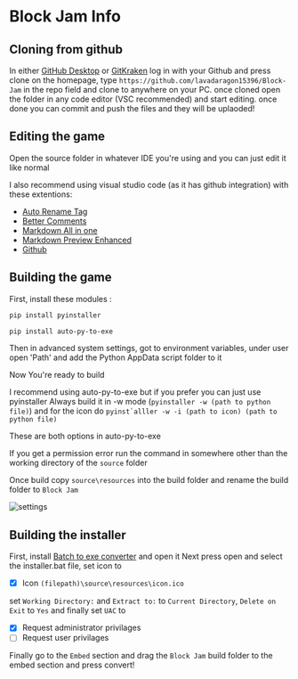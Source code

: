 # Block Jam Info

## Cloning from github

In either [GitHub Desktop](https://central.github.com/deployments/desktop/desktop/latest/win32) or [GitKraken](https://www.gitkraken.com/download/windows64) log in with your Github and press clone on the homepage, type ```https://github.com/lavadaragon15396/Block-Jam``` in the repo field and clone to anywhere on your PC.
once cloned open the folder in any code editor (VSC recommended) and start editing. once done you can commit and push the files and they will be uplaoded!
## Editing the game

Open the source folder in whatever IDE you're using and you can just edit it like normal

I also recommend using visual studio code (as it has github integration) with these extentions:

- [Auto Rename Tag](https://marketplace.visualstudio.com/items?itemName=formulahendry.auto-rename-tag)
- [Better Comments](`https://marketplace.visualstudio.com/items?itemName=aaron-bond.better-comments)
- [Markdown All in one](https://marketplace.visualstudio.com/items?itemName=yzhang.markdown-all-in-one)
- [Markdown Preview Enhanced](https://marketplace.visualstudio.com/items?itemName=shd101wyy.markdown-preview-enhanced)
- [Github](https://marketplace.visualstudio.com/items?itemName=KnisterPeter.vscode-github)

## Building the game

First, install these modules :

```bash
pip install pyinstaller
```

```bash
pip install auto-py-to-exe
```

Then in advanced system settings, got to environment variables, under user open 'Path' and add the Python AppData script folder to it

Now You're ready to build

I recommend using auto-py-to-exe but if you prefer you can just use pyinstaller
Always build it in -w mode (```pyinstaller -w (path to python file)```) and for the icon do ```pyinst`alller -w -i (path to icon) (path to python file)```

These are both options in auto-py-to-exe

If you get a permission error run the command in somewhere other than the working directory of the ```source``` folder

Once build copy ```source\resources``` into the build folder and rename the build folder to ```Block Jam```

![settings](https://i.imgur.com/cEdFsYJ.png)

## Building the installer

First, install [Batch to exe converter](https://bat-to-exe-converter.sooftware.com/windows) and open it
Next press open and select the installer.bat file, set icon to
- [x] Icon ```(filepath)\source\resources\icon.ico```

set ```Working Directory:``` and ```Extract to:``` to ```Current Directory```, ```Delete on Exit``` to ```Yes``` and finally set ```UAC``` to
- [x] Request administrator privilages
- [ ] Request user privilages

Finally go to the ```Embed``` section and drag the ```Block Jam``` build folder to the embed section and press convert!